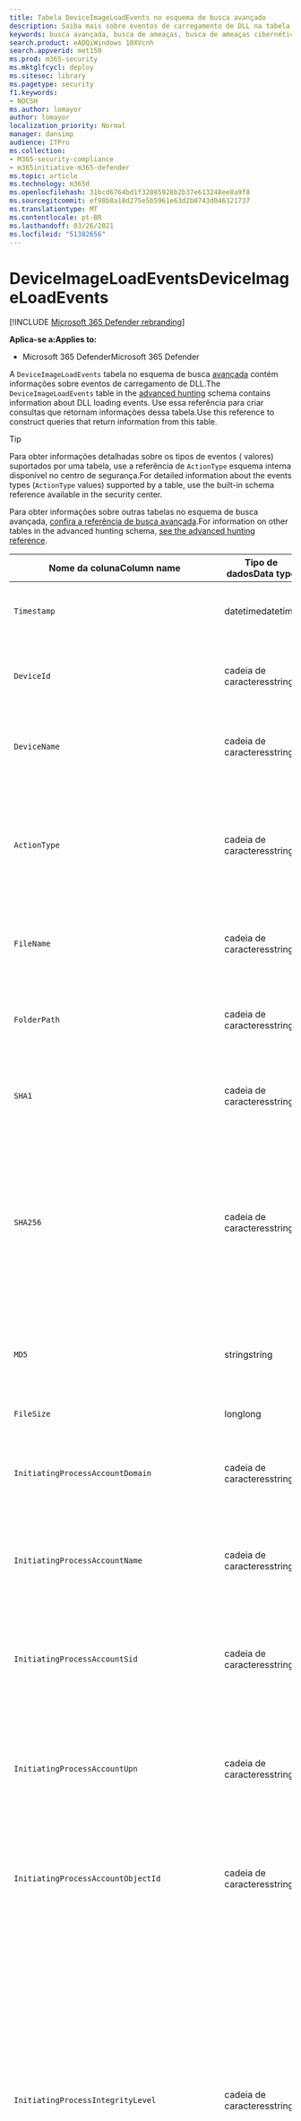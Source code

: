 ```yaml
---
title: Tabela DeviceImageLoadEvents no esquema de busca avançado
description: Saiba mais sobre eventos de carregamento de DLL na tabela DeviceImageLoadEvents do esquema de busca avançado
keywords: busca avançada, busca de ameaças, busca de ameaças cibernéticas, proteção contra ameaças da Microsoft, microsoft 365, mtp, m365, pesquisa, consulta, telemetria, referência de esquema, kusto, tabela, coluna, tipo de dados, descrição, imageloadevents, DeviceImageLoadEvents, carregamento de DLL, biblioteca, imagem de arquivo
search.product: eADQiWindows 10XVcnh
search.appverid: met150
ms.prod: m365-security
ms.mktglfcycl: deploy
ms.sitesec: library
ms.pagetype: security
f1.keywords:
- NOCSH
ms.author: lomayor
author: lomayor
localization_priority: Normal
manager: dansimp
audience: ITPro
ms.collection:
- M365-security-compliance
- m365initiative-m365-defender
ms.topic: article
ms.technology: m365d
ms.openlocfilehash: 31bcd6764bd1f32085928b2b37e613248ee8a9f8
ms.sourcegitcommit: ef98b8a18d275e5b5961e63d2b0743d046321737
ms.translationtype: MT
ms.contentlocale: pt-BR
ms.lasthandoff: 03/26/2021
ms.locfileid: "51382656"
---
```

# <a name="deviceimageloadevents"></a><span data-ttu-id="c8e8c-104">DeviceImageLoadEvents</span><span class="sxs-lookup"><span data-stu-id="c8e8c-104">DeviceImageLoadEvents</span></span>

[!INCLUDE [Microsoft 365 Defender rebranding](../includes/microsoft-defender.md)]


<span data-ttu-id="c8e8c-105">**Aplica-se a:**</span><span class="sxs-lookup"><span data-stu-id="c8e8c-105">**Applies to:**</span></span>
- <span data-ttu-id="c8e8c-106">Microsoft 365 Defender</span><span class="sxs-lookup"><span data-stu-id="c8e8c-106">Microsoft 365 Defender</span></span>



<span data-ttu-id="c8e8c-107">A `DeviceImageLoadEvents` tabela no esquema de busca [avançada](advanced-hunting-overview.md) contém informações sobre eventos de carregamento de DLL.</span><span class="sxs-lookup"><span data-stu-id="c8e8c-107">The `DeviceImageLoadEvents` table in the [advanced hunting](advanced-hunting-overview.md) schema contains information about DLL loading events.</span></span> <span data-ttu-id="c8e8c-108">Use essa referência para criar consultas que retornam informações dessa tabela.</span><span class="sxs-lookup"><span data-stu-id="c8e8c-108">Use this reference to construct queries that return information from this table.</span></span>

>[!TIP]
> <span data-ttu-id="c8e8c-109">Para obter informações detalhadas sobre os tipos de eventos ( valores) suportados por uma tabela, use a referência de `ActionType` esquema interna disponível no centro de segurança.</span><span class="sxs-lookup"><span data-stu-id="c8e8c-109">For detailed information about the events types (`ActionType` values) supported by a table, use the built-in schema reference available in the security center.</span></span>

<span data-ttu-id="c8e8c-110">Para obter informações sobre outras tabelas no esquema de busca avançada, [confira a referência de busca avançada](advanced-hunting-schema-tables.md).</span><span class="sxs-lookup"><span data-stu-id="c8e8c-110">For information on other tables in the advanced hunting schema, [see the advanced hunting reference](advanced-hunting-schema-tables.md).</span></span>

| <span data-ttu-id="c8e8c-111">Nome da coluna</span><span class="sxs-lookup"><span data-stu-id="c8e8c-111">Column name</span></span> | <span data-ttu-id="c8e8c-112">Tipo de dados</span><span class="sxs-lookup"><span data-stu-id="c8e8c-112">Data type</span></span> | <span data-ttu-id="c8e8c-113">Descrição</span><span class="sxs-lookup"><span data-stu-id="c8e8c-113">Description</span></span> |
|-------------|-----------|-------------|
| `Timestamp` | <span data-ttu-id="c8e8c-114">datetime</span><span class="sxs-lookup"><span data-stu-id="c8e8c-114">datetime</span></span> | <span data-ttu-id="c8e8c-115">A data e a hora em que o evento foi gravado</span><span class="sxs-lookup"><span data-stu-id="c8e8c-115">Date and time when the event was recorded</span></span> |
| `DeviceId` | <span data-ttu-id="c8e8c-116">cadeia de caracteres</span><span class="sxs-lookup"><span data-stu-id="c8e8c-116">string</span></span> | <span data-ttu-id="c8e8c-117">Identificador exclusivo da máquina no serviço</span><span class="sxs-lookup"><span data-stu-id="c8e8c-117">Unique identifier for the machine in the service</span></span> |
| `DeviceName` | <span data-ttu-id="c8e8c-118">cadeia de caracteres</span><span class="sxs-lookup"><span data-stu-id="c8e8c-118">string</span></span> | <span data-ttu-id="c8e8c-119">Nome de domínio totalmente qualificado (FQDN) da máquina</span><span class="sxs-lookup"><span data-stu-id="c8e8c-119">Fully qualified domain name (FQDN) of the machine</span></span> |
| `ActionType` | <span data-ttu-id="c8e8c-120">cadeia de caracteres</span><span class="sxs-lookup"><span data-stu-id="c8e8c-120">string</span></span> | <span data-ttu-id="c8e8c-121">Tipo de atividade que disparou o evento.</span><span class="sxs-lookup"><span data-stu-id="c8e8c-121">Type of activity that triggered the event.</span></span> <span data-ttu-id="c8e8c-122">Consulte a [referência de esquema](advanced-hunting-schema-tables.md?#get-schema-information-in-the-security-center) no portal para obter detalhes</span><span class="sxs-lookup"><span data-stu-id="c8e8c-122">See the [in-portal schema reference](advanced-hunting-schema-tables.md?#get-schema-information-in-the-security-center) for details</span></span> |
| `FileName` | <span data-ttu-id="c8e8c-123">cadeia de caracteres</span><span class="sxs-lookup"><span data-stu-id="c8e8c-123">string</span></span> | <span data-ttu-id="c8e8c-124">Nome do arquivo ao qual a ação gravada foi aplicada</span><span class="sxs-lookup"><span data-stu-id="c8e8c-124">Name of the file that the recorded action was applied to</span></span> |
| `FolderPath` | <span data-ttu-id="c8e8c-125">cadeia de caracteres</span><span class="sxs-lookup"><span data-stu-id="c8e8c-125">string</span></span> | <span data-ttu-id="c8e8c-126">Pasta que contém o arquivo ao que a ação gravada foi aplicada</span><span class="sxs-lookup"><span data-stu-id="c8e8c-126">Folder containing the file that the recorded action was applied to</span></span> |
| `SHA1` | <span data-ttu-id="c8e8c-127">cadeia de caracteres</span><span class="sxs-lookup"><span data-stu-id="c8e8c-127">string</span></span> | <span data-ttu-id="c8e8c-128">SHA-1 do arquivo ao qual a ação gravada foi aplicada</span><span class="sxs-lookup"><span data-stu-id="c8e8c-128">SHA-1 of the file that the recorded action was applied to</span></span> |
| `SHA256` | <span data-ttu-id="c8e8c-129">cadeia de caracteres</span><span class="sxs-lookup"><span data-stu-id="c8e8c-129">string</span></span> | <span data-ttu-id="c8e8c-130">SHA-256 do arquivo ao qual a ação gravada foi aplicada.</span><span class="sxs-lookup"><span data-stu-id="c8e8c-130">SHA-256 of the file that the recorded action was applied to.</span></span> <span data-ttu-id="c8e8c-131">Esse campo geralmente não é preenchido; use a coluna SHA1 quando disponível.</span><span class="sxs-lookup"><span data-stu-id="c8e8c-131">This field is usually not populated — use the SHA1 column when available.</span></span> |
| `MD5` | <span data-ttu-id="c8e8c-132">string</span><span class="sxs-lookup"><span data-stu-id="c8e8c-132">string</span></span> | <span data-ttu-id="c8e8c-133">Hash MD5 do arquivo ao que a ação gravada foi aplicada</span><span class="sxs-lookup"><span data-stu-id="c8e8c-133">MD5 hash of the file that the recorded action was applied to</span></span> |
| `FileSize` | <span data-ttu-id="c8e8c-134">long</span><span class="sxs-lookup"><span data-stu-id="c8e8c-134">long</span></span> | <span data-ttu-id="c8e8c-135">Tamanho do arquivo em bytes</span><span class="sxs-lookup"><span data-stu-id="c8e8c-135">Size of the file in bytes</span></span> |
| `InitiatingProcessAccountDomain` | <span data-ttu-id="c8e8c-136">cadeia de caracteres</span><span class="sxs-lookup"><span data-stu-id="c8e8c-136">string</span></span> | <span data-ttu-id="c8e8c-137">Domínio da conta que correu o processo responsável pelo evento</span><span class="sxs-lookup"><span data-stu-id="c8e8c-137">Domain of the account that ran the process responsible for the event</span></span> |
| `InitiatingProcessAccountName` | <span data-ttu-id="c8e8c-138">cadeia de caracteres</span><span class="sxs-lookup"><span data-stu-id="c8e8c-138">string</span></span> | <span data-ttu-id="c8e8c-139">Nome de usuário da conta que correu o processo responsável pelo evento</span><span class="sxs-lookup"><span data-stu-id="c8e8c-139">User name of the account that ran the process responsible for the event</span></span> |
| `InitiatingProcessAccountSid` | <span data-ttu-id="c8e8c-140">cadeia de caracteres</span><span class="sxs-lookup"><span data-stu-id="c8e8c-140">string</span></span> | <span data-ttu-id="c8e8c-141">Identificador de Segurança (SID) da conta que correu o processo responsável pelo evento</span><span class="sxs-lookup"><span data-stu-id="c8e8c-141">Security Identifier (SID) of the account that ran the process responsible for the event</span></span> |
| `InitiatingProcessAccountUpn` | <span data-ttu-id="c8e8c-142">cadeia de caracteres</span><span class="sxs-lookup"><span data-stu-id="c8e8c-142">string</span></span> | <span data-ttu-id="c8e8c-143">Nome principal do usuário (UPN) da conta que correu o processo responsável pelo evento</span><span class="sxs-lookup"><span data-stu-id="c8e8c-143">User principal name (UPN) of the account that ran the process responsible for the event</span></span> |
| `InitiatingProcessAccountObjectId` | <span data-ttu-id="c8e8c-144">cadeia de caracteres</span><span class="sxs-lookup"><span data-stu-id="c8e8c-144">string</span></span> | <span data-ttu-id="c8e8c-145">ID do objeto do Azure AD da conta de usuário que correu o processo responsável pelo evento</span><span class="sxs-lookup"><span data-stu-id="c8e8c-145">Azure AD object ID of the user account that ran the process responsible for the event</span></span> |
| `InitiatingProcessIntegrityLevel` | <span data-ttu-id="c8e8c-146">cadeia de caracteres</span><span class="sxs-lookup"><span data-stu-id="c8e8c-146">string</span></span> | <span data-ttu-id="c8e8c-147">Nível de integridade do processo que iniciou o evento.</span><span class="sxs-lookup"><span data-stu-id="c8e8c-147">Integrity level of the process that initiated the event.</span></span> <span data-ttu-id="c8e8c-148">O Windows atribui níveis de integridade a processos com base em determinadas características, como se eles foram lançados a partir de um download da Internet.</span><span class="sxs-lookup"><span data-stu-id="c8e8c-148">Windows assigns integrity levels to processes based on certain characteristics, such as if they were launched from an internet download.</span></span> <span data-ttu-id="c8e8c-149">Esses níveis de integridade influenciam permissões para recursos</span><span class="sxs-lookup"><span data-stu-id="c8e8c-149">These integrity levels influence permissions to resources</span></span> |
| `InitiatingProcessTokenElevation` | <span data-ttu-id="c8e8c-150">cadeia de caracteres</span><span class="sxs-lookup"><span data-stu-id="c8e8c-150">string</span></span> | <span data-ttu-id="c8e8c-151">Tipo de token que indica a presença ou ausência da elevação de privilégio de Controle de Acesso para Usuário (UAC) aplicada ao processo que iniciou o evento</span><span class="sxs-lookup"><span data-stu-id="c8e8c-151">Token type indicating the presence or absence of User Access Control (UAC) privilege elevation applied to the process that initiated the event</span></span> |
| `InitiatingProcessSHA1` | <span data-ttu-id="c8e8c-152">cadeia de caracteres</span><span class="sxs-lookup"><span data-stu-id="c8e8c-152">string</span></span> | <span data-ttu-id="c8e8c-153">SHA-1 do processo (arquivo de imagem) que iniciou o evento</span><span class="sxs-lookup"><span data-stu-id="c8e8c-153">SHA-1 of the process (image file) that initiated the event</span></span> |
| `InitiatingProcessSHA256` | <span data-ttu-id="c8e8c-154">cadeia de caracteres</span><span class="sxs-lookup"><span data-stu-id="c8e8c-154">string</span></span> | <span data-ttu-id="c8e8c-155">SHA-256 do processo (arquivo de imagem) que iniciou o evento.</span><span class="sxs-lookup"><span data-stu-id="c8e8c-155">SHA-256 of the process (image file) that initiated the event.</span></span> <span data-ttu-id="c8e8c-156">Esse campo geralmente não é preenchido; use a coluna SHA1 quando disponível.</span><span class="sxs-lookup"><span data-stu-id="c8e8c-156">This field is usually not populated — use the SHA1 column when available.</span></span> |
| `InitiatingProcessMD5` | <span data-ttu-id="c8e8c-157">string</span><span class="sxs-lookup"><span data-stu-id="c8e8c-157">string</span></span> | <span data-ttu-id="c8e8c-158">Hash MD5 do processo (arquivo de imagem) que iniciou o evento</span><span class="sxs-lookup"><span data-stu-id="c8e8c-158">MD5 hash of the process (image file) that initiated the event</span></span> |
| `InitiatingProcessFileName` | <span data-ttu-id="c8e8c-159">cadeia de caracteres</span><span class="sxs-lookup"><span data-stu-id="c8e8c-159">string</span></span> | <span data-ttu-id="c8e8c-160">Nome do processo que iniciou o evento</span><span class="sxs-lookup"><span data-stu-id="c8e8c-160">Name of the process that initiated the event</span></span> |
| `InitiatingProcessFileSize` | <span data-ttu-id="c8e8c-161">long</span><span class="sxs-lookup"><span data-stu-id="c8e8c-161">long</span></span> | <span data-ttu-id="c8e8c-162">Tamanho do arquivo que correu o processo responsável pelo evento</span><span class="sxs-lookup"><span data-stu-id="c8e8c-162">Size of the file that ran the process responsible for the event</span></span> |
| `InitiatingProcessVersionInfoCompanyName` | <span data-ttu-id="c8e8c-163">cadeia de caracteres</span><span class="sxs-lookup"><span data-stu-id="c8e8c-163">string</span></span> | <span data-ttu-id="c8e8c-164">Nome da empresa a partir das informações de versão do processo (arquivo de imagem) responsável pelo evento</span><span class="sxs-lookup"><span data-stu-id="c8e8c-164">Company name from the version information of the process (image file) responsible for the event</span></span> |
| `InitiatingProcessVersionInfoProductName` | <span data-ttu-id="c8e8c-165">cadeia de caracteres</span><span class="sxs-lookup"><span data-stu-id="c8e8c-165">string</span></span> | <span data-ttu-id="c8e8c-166">Nome do produto das informações de versão do processo (arquivo de imagem) responsável pelo evento</span><span class="sxs-lookup"><span data-stu-id="c8e8c-166">Product name from the version information of the process (image file) responsible for the event</span></span> |
| `InitiatingProcessVersionInfoProductVersion`| <span data-ttu-id="c8e8c-167">cadeia de caracteres</span><span class="sxs-lookup"><span data-stu-id="c8e8c-167">string</span></span> | <span data-ttu-id="c8e8c-168">Versão do produto das informações de versão do processo (arquivo de imagem) responsável pelo evento</span><span class="sxs-lookup"><span data-stu-id="c8e8c-168">Product version from the version information of the process (image file) responsible for the event</span></span> |
| `InitiatingProcessVersionInfoInternalFileName` | <span data-ttu-id="c8e8c-169">cadeia de caracteres</span><span class="sxs-lookup"><span data-stu-id="c8e8c-169">string</span></span> | <span data-ttu-id="c8e8c-170">Nome do arquivo interno das informações de versão do processo (arquivo de imagem) responsável pelo evento</span><span class="sxs-lookup"><span data-stu-id="c8e8c-170">Internal file name from the version information of the process (image file) responsible for the event</span></span> |
| `InitiatingProcessVersionInfoOriginalFileName` | <span data-ttu-id="c8e8c-171">cadeia de caracteres</span><span class="sxs-lookup"><span data-stu-id="c8e8c-171">string</span></span> | <span data-ttu-id="c8e8c-172">Nome do arquivo original das informações de versão do processo (arquivo de imagem) responsável pelo evento</span><span class="sxs-lookup"><span data-stu-id="c8e8c-172">Original file name from the version information of the process (image file) responsible for the event</span></span> |
| `InitiatingProcessVersionInfoFileDescription` | <span data-ttu-id="c8e8c-173">cadeia de caracteres</span><span class="sxs-lookup"><span data-stu-id="c8e8c-173">string</span></span> | <span data-ttu-id="c8e8c-174">Descrição das informações de versão do processo (arquivo de imagem) responsável pelo evento</span><span class="sxs-lookup"><span data-stu-id="c8e8c-174">Description from the version information of the process (image file) responsible for the event</span></span> |
| `InitiatingProcessId` | <span data-ttu-id="c8e8c-175">int</span><span class="sxs-lookup"><span data-stu-id="c8e8c-175">int</span></span> | <span data-ttu-id="c8e8c-176">ID do processo (PID) do processo que iniciou o evento</span><span class="sxs-lookup"><span data-stu-id="c8e8c-176">Process ID (PID) of the process that initiated the event</span></span> |
| `InitiatingProcessCommandLine` | <span data-ttu-id="c8e8c-177">cadeia de caracteres</span><span class="sxs-lookup"><span data-stu-id="c8e8c-177">string</span></span> | <span data-ttu-id="c8e8c-178">Linha de comando usada para executar o processo que iniciou o evento</span><span class="sxs-lookup"><span data-stu-id="c8e8c-178">Command line used to run the process that initiated the event</span></span> |
| `InitiatingProcessCreationTime` | <span data-ttu-id="c8e8c-179">datetime</span><span class="sxs-lookup"><span data-stu-id="c8e8c-179">datetime</span></span> | <span data-ttu-id="c8e8c-180">Data e hora em que o processo que iniciou o evento foi iniciado</span><span class="sxs-lookup"><span data-stu-id="c8e8c-180">Date and time when the process that initiated the event was started</span></span> |
| `InitiatingProcessFolderPath` | <span data-ttu-id="c8e8c-181">cadeia de caracteres</span><span class="sxs-lookup"><span data-stu-id="c8e8c-181">string</span></span> | <span data-ttu-id="c8e8c-182">Pasta contendo o processo (arquivo de imagem) que iniciou o evento</span><span class="sxs-lookup"><span data-stu-id="c8e8c-182">Folder containing the process (image file) that initiated the event</span></span> |
| `InitiatingProcessParentId` | <span data-ttu-id="c8e8c-183">int</span><span class="sxs-lookup"><span data-stu-id="c8e8c-183">int</span></span> | <span data-ttu-id="c8e8c-184">ID do processo (PID) do processo pai que gerou o processo responsável pelo evento</span><span class="sxs-lookup"><span data-stu-id="c8e8c-184">Process ID (PID) of the parent process that spawned the process responsible for the event</span></span> |
| `InitiatingProcessParentFileName` | <span data-ttu-id="c8e8c-185">cadeia de caracteres</span><span class="sxs-lookup"><span data-stu-id="c8e8c-185">string</span></span> | <span data-ttu-id="c8e8c-186">Nome do processo pai que gerou o processo responsável pelo evento</span><span class="sxs-lookup"><span data-stu-id="c8e8c-186">Name of the parent process that spawned the process responsible for the event</span></span> |
| `InitiatingProcessParentCreationTime` | <span data-ttu-id="c8e8c-187">datetime</span><span class="sxs-lookup"><span data-stu-id="c8e8c-187">datetime</span></span> | <span data-ttu-id="c8e8c-188">Data e hora em que o pai do processo responsável pelo evento foi iniciado</span><span class="sxs-lookup"><span data-stu-id="c8e8c-188">Date and time when the parent of the process responsible for the event was started</span></span> |
| `ReportId` | <span data-ttu-id="c8e8c-189">long</span><span class="sxs-lookup"><span data-stu-id="c8e8c-189">long</span></span> | <span data-ttu-id="c8e8c-190">Identificador de evento baseado em um contador de repetição.</span><span class="sxs-lookup"><span data-stu-id="c8e8c-190">Event identifier based on a repeating counter.</span></span> <span data-ttu-id="c8e8c-191">Para identificar eventos exclusivos, essa coluna deve ser usada em conjunto com as colunas DeviceName e Timestamp</span><span class="sxs-lookup"><span data-stu-id="c8e8c-191">To identify unique events, this column must be used in conjunction with the DeviceName and Timestamp columns</span></span> |
| `AppGuardContainerId` | <span data-ttu-id="c8e8c-192">cadeia de caracteres</span><span class="sxs-lookup"><span data-stu-id="c8e8c-192">string</span></span> | <span data-ttu-id="c8e8c-193">Identificador do contêiner virtualizado usado pelo Application Guard para isolar a atividade do navegador</span><span class="sxs-lookup"><span data-stu-id="c8e8c-193">Identifier for the virtualized container used by Application Guard to isolate browser activity</span></span> |

## <a name="related-topics"></a><span data-ttu-id="c8e8c-194">Tópicos relacionados</span><span class="sxs-lookup"><span data-stu-id="c8e8c-194">Related topics</span></span>
- [<span data-ttu-id="c8e8c-195">Visão geral da busca avançada</span><span class="sxs-lookup"><span data-stu-id="c8e8c-195">Advanced hunting overview</span></span>](advanced-hunting-overview.md)
- [<span data-ttu-id="c8e8c-196">Aprender a linguagem de consulta</span><span class="sxs-lookup"><span data-stu-id="c8e8c-196">Learn the query language</span></span>](advanced-hunting-query-language.md)
- [<span data-ttu-id="c8e8c-197">Usar consultas compartilhadas</span><span class="sxs-lookup"><span data-stu-id="c8e8c-197">Use shared queries</span></span>](advanced-hunting-shared-queries.md)
- [<span data-ttu-id="c8e8c-198">Buscar em dispositivos, e-mails, aplicativos e identidades</span><span class="sxs-lookup"><span data-stu-id="c8e8c-198">Hunt across devices, emails, apps, and identities</span></span>](advanced-hunting-query-emails-devices.md)
- [<span data-ttu-id="c8e8c-199">Compreender o esquema</span><span class="sxs-lookup"><span data-stu-id="c8e8c-199">Understand the schema</span></span>](advanced-hunting-schema-tables.md)
- [<span data-ttu-id="c8e8c-200">Aplicar práticas recomendadas de consulta</span><span class="sxs-lookup"><span data-stu-id="c8e8c-200">Apply query best practices</span></span>](advanced-hunting-best-practices.md)
